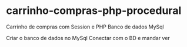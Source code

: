 # carrinho-compras-php-procedural

Carrinho de compras com Session e PHP
Banco de dados MySql

Criar o banco de dados no MySql
Conectar com o BD e mandar ver


